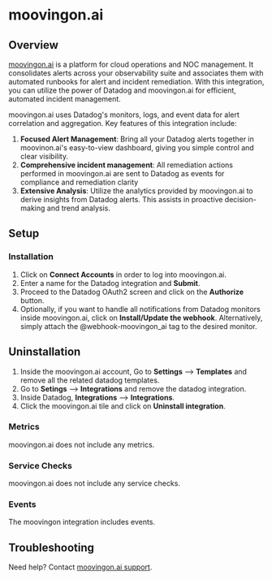 # moovingon.ai

## Overview
[moovingon.ai][1] is a platform for cloud operations and NOC management. It consolidates alerts across your observability suite and associates them with automated runbooks for alert and incident remediation. With this integration, you can utilize the power of Datadog and moovingon.ai for efficient, automated incident management.

moovingon.ai uses Datadog's monitors, logs, and event data for alert correlation and aggregation.
Key features of this integration include:

1. **Focused Alert Management**: Bring all your Datadog alerts together in moovinon.ai's easy-to-view dashboard, giving you simple control and clear visibility.
2. **Comprehensive incident management**: All remediation actions performed in moovingon.ai are sent to Datadog as events for compliance and remediation clarity
3. **Extensive Analysis**: Utilize the analytics provided by moovingon.ai to derive insights from Datadog alerts. This assists in proactive decision-making and trend analysis.

## Setup

### Installation

1. Click on **Connect Accounts** in order to log into moovingon.ai.
2. Enter a name for the Datadog integration and **Submit**.
3. Proceed to the Datadog OAuth2 screen and click on the **Authorize** button.
4. Optionally, if you want to handle all notifications from Datadog monitors inside moovingon.ai, click on **Install/Update the webhook**. Alternatively, simply attach the @webhook-moovingon_ai tag to the desired monitor.

## Uninstallation

1. Inside the moovingon.ai account, Go to **Settings** --> **Templates** and remove all the related datadog templates.
2. Go to **Setings** --> **Integrations** and remove the datadog integration.
3. Inside Datadog, **Integrations**  --> **Integrations**.
4. Click the moovingon.ai tile and click on **Uninstall integration**.


### Metrics

moovingon.ai does not include any metrics.

### Service Checks

moovingon.ai does not include any service checks.
### Events

The moovingon integration includes events.

## Troubleshooting

Need help? Contact [moovingon.ai support][2].

[1]: https://moovingon.ai/
[2]: support@moovingon.com

